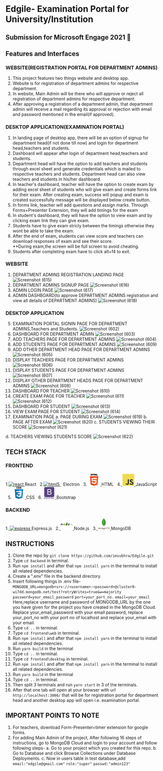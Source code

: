 # Edgile- Examination Portal for University/Institution
## Submission for Microsoft Engage 2021 🌟

## Features and Interfaces

### WEBSITE(REGISTRATION PORTAL FOR DEPARTMENT ADMINS)
1. This project features two things website and desktop app.
2. Website is for registration of department admins for respective department.
3. In website, Main Admin will be there who will approve or reject all registration of department admins for respective department.
4. After approving a registration of a department admin, that department admin will receive a mail regarding its approval or rejection with email and password mentioned in the email(if approved). 

### DESKTOP APPLICATION(EXAMINATION PORTAL)

1. In landing page of desktop app, there will be an option of signup for department head(if not done till now) and login for department head,teachers and students.
2. Dashboard will appear after login of department head,teachers and students.
3. Department head will have the option to add teachers and students through excel sheet and generate credentials which is mailed to respective teachers and students. Department head can also view teachers and students in his/her dashboard.
4. In teacher's dashboard, teacher will have the option to create exam by adding excel sheet of students who will give exam and create forms link for their exam. After creating exam, success will popup and exam is created successfully message will be displayed below create button.
5. In forms link, teacher will add questions and assign marks. Through Forms+Presenter Extension, they will add timings for the exam
5. In student's dashboard, they will have the option to view exam and by clicking exam link they can give exam.
6. Students have to give exam stricly between the timings otherwise they wont be able to take the exam.
7. After the end of exam, students can view score and teachers can download responses of exam and see their score.  
**During exam,the screen will be full screen to avoid cheating.
8. Students after completing exam have to click alt+f4 to exit.

### WEBSITE 
 
 1. DEPARTMENT ADMINS REGISTRATION LANDING PAGE
 ![Screenshot (615)](https://user-images.githubusercontent.com/51112668/143490257-9e7abbc4-74b7-4e7e-ba1e-f694d00cc59b.png)
 2. DEPARTMENT ADMINS SIGNUP PAGE
 ![Screenshot (616)](https://user-images.githubusercontent.com/51112668/143490253-9efc1029-ee93-478a-a32c-c5074634edd6.png)
 3. ADMIN LOGIN PAGE
 ![Screenshot (617)](https://user-images.githubusercontent.com/51112668/143490250-2fc665e6-4aea-40b3-8f71-7e0e61762fbb.png)
 4. ADMIN DASHBOARD(to approve DEPARTMENT ADMINS registration and view all details of DEPARTMENT ADMINS)
 ![Screenshot (618)](https://user-images.githubusercontent.com/51112668/143490241-6406bbac-4422-4040-850d-3c1e3f631485.png)

 ### DESKTOP APPLICATION 

 5. EXAMINATION PORTAL SIGNIN PAGE FOR DEPARTMENT ADMINS,Teachers and Students.
 ![Screenshot (602)](https://user-images.githubusercontent.com/51112668/143488042-554fbd2c-f28a-4c97-b4f9-0aad571b6edd.png)
 6. DASHBOARD FOR DEPARTMENT ADMIN
 ![Screenshot (603)](https://user-images.githubusercontent.com/51112668/143488704-b31fc9be-590e-4c3a-b9bf-21e84acd2b48.png)
 7. ADD TEACHERS PAGE FOR DEPARTMENT ADMINS
 ![Screenshot (604)](https://user-images.githubusercontent.com/51112668/143488700-8454e0dc-e82b-40f9-865f-08b30d99419f.png)
 8. ADD STUDENTS PAGE FOR DEPARTMENT ADMINS
 ![Screenshot (609)](https://user-images.githubusercontent.com/51112668/143489126-5a9b09ae-0396-4266-8197-c03982ad7c99.png)
 9. ADD OTHER DEPARTMENT HEAD PAGE FOR DEPARTMENT ADMINS
![Screenshot (605)](https://user-images.githubusercontent.com/51112668/143488694-3f2a3146-2ced-48be-bbe2-fd9846cd3c51.png)
 10. DISPLAY TEACHERS PAGE FOR DEPARTMENT ADMINS
 ![Screenshot (606)](https://user-images.githubusercontent.com/51112668/143488687-a2685307-73fa-40d7-976e-bd44b7ee35b6.png)
 11. DISPLAY STUDENTS PAGE FOR DEPARTMENT ADMINS
  ![Screenshot (607)](https://user-images.githubusercontent.com/51112668/143488683-c19508e6-11d9-4362-9411-0bef5a47773e.png)
 12. DISPLAY OTHER DEPARTMENT HEADS PAGE FOR DEPARTMENT ADMINS
 ![Screenshot (608)](https://user-images.githubusercontent.com/51112668/143488678-70ad57f0-ef44-429e-a0c4-2750af9fee26.png)
 11. DASHBOARD FOR TEACHER
 ![Screenshot (610)](https://user-images.githubusercontent.com/51112668/143489673-240d004e-8f6f-45a0-86ee-b98da66de9fe.png)
 12. CREATE EXAM PAGE FOR TEACHER
 ![Screenshot (611)](https://user-images.githubusercontent.com/51112668/143489638-045192dc-b4b7-4135-9a27-ddce48ef94c5.png)
 ![Screenshot (612)](https://user-images.githubusercontent.com/51112668/143489642-0c290c43-760d-4404-af41-d497c716ba16.png)
 13. DASHBOARD FOR STUDENT
 ![Screenshot (613)](https://user-images.githubusercontent.com/51112668/143489942-0d7b15e4-2efc-429f-8f79-9d97036e6033.png)
 14. VIEW EXAM PAGE FOR STUDENT
 ![Screenshot (614)](https://user-images.githubusercontent.com/51112668/143489893-adc4f494-a6e5-444f-a1d5-c4b9b6c5e3b3.png)
 15. EXAMINATION PAGE
  a. PAGE DURING EXAM
  ![Screenshot (619)](https://user-images.githubusercontent.com/51112668/143673904-ca14adbb-541d-49f6-a987-981144916e2a.png)
  b. PAGE AFTER EXAM
  ![Screenshot (620)](https://user-images.githubusercontent.com/51112668/143673907-b02673f9-324e-43c7-9736-75c16f7d9fe5.png)
  c. STUDENTS VIEWING THEIR SCORE
  ![Screenshot (621)](https://user-images.githubusercontent.com/51112668/143673914-08adebdf-dd64-4d3f-832a-645f1d440588.png)

  d. TEACHERS VIEWING STUDENTS SCORE
  ![Screenshot (622)](https://user-images.githubusercontent.com/51112668/143673912-0f0173c2-5e32-4294-936e-0421d37ffd17.png)


## TECH STACK

### FRONTEND
<p align="left"> 
1.<a href="https://reactjs.org/" target="_blank"><img src="https://miro.medium.com/max/1400/1*CeuWv9fCjD1uTiTuKytnBQ.png" alt="react" width="40" height="40"/> </a> React &nbsp 
2.<a href="https://www.electronjs.org/" target="_blank"><img src="https://upload.wikimedia.org/wikipedia/commons/thumb/9/91/Electron_Software_Framework_Logo.svg/1200px-Electron_Software_Framework_Logo.svg.png" alt="html5" width="40" height="40"/> </a> &nbsp Electron &nbsp 
3. <a href="https://www.w3.org/html/" target="_blank"><img src="https://raw.githubusercontent.com/devicons/devicon/master/icons/html5/html5-original-wordmark.svg" alt="html5" width="40" height="40"/> </a> HTML &nbsp 
4.<a href="https://developer.mozilla.org/en-US/docs/Web/JavaScript" target="_blank"> <img src="https://raw.githubusercontent.com/devicons/devicon/master/icons/javascript/javascript-original.svg" alt="javascript" width="40" height="40"/> </a> JavaScript &nbsp 
5. <a href="https://www.w3schools.com/css/" target="_blank"> <img src="https://raw.githubusercontent.com/devicons/devicon/master/icons/css3/css3-original-wordmark.svg" alt="css3" width="40" height="40"/> </a> CSS &nbsp 
6. <a href="https://getbootstrap.com" target="_blank"> <img src="https://raw.githubusercontent.com/devicons/devicon/master/icons/bootstrap/bootstrap-plain-wordmark.svg" alt="bootstrap" width="40" height="40"/> </a>Bootstrap
</p>  
  
### BACKEND

<p align="left">
1.<a href="https://expressjs.com" target="_blank"> <img src="https://miro.medium.com/max/1400/1*XP-mZOrIqX7OsFInN2ngRQ.png" alt="express" width="40" height="40"/> </a> Express.js &nbsp
2.<a href="https://nodejs.org" target="_blank"> <img src="https://raw.githubusercontent.com/devicons/devicon/master/icons/nodejs/nodejs-original-wordmark.svg" alt="nodejs" width="40" height="40"/> </a> Node.js &nbsp
3.<a href="https://www.mongodb.com/" target="_blank"> <img src="https://raw.githubusercontent.com/devicons/devicon/master/icons/mongodb/mongodb-original-wordmark.svg" alt="mongodb" width="40" height="40"/> </a> MongoDB  
</p>

  ## INSTRUCTIONS
  1. Clone the repo by `git clone https://github.com/imsubhra/Edgile.git`
  2. Type `cd backend` in terminal.
  3. Run `npm install` and after that `npm install yarn` in the terminal to install all related dependencies.
  4. Create a ".env" file in the backend directory.
  5. Insert following things in .env file-
  `MONGODB_URL=mongodb+srv://<username>:<password>@cluster0-wi7dd.mongodb.net/test?retryWrites=true&w=majority`
  `password=your_email_password`
  `port=your_port_no.`
  `email=your_email`
  Here,replace username and password of MONGODB_URL by the one you have given for the project you have created in the MongoDB Cloud.
  Replace your_email_password with your email password, replace your_port_no with your port no of localhost and replace your_email with your email.
  6. Type `cd ..` in terminal.
  7. Type `cd frontend\web` in terminal.
  8. Run `npm install` and after that `npm install yarn` in the terminal to install all related dependencies.
  9. Run `yarn build` in the terminal
  10. Type `cd ..` in terminal.
  11. Type `cd frontend\desktop` in terminal.
  12. Run `npm install` and after that `npm install yarn` in the terminal to install all related dependencies.
  13. Run `yarn build` in the terminal
  14. Type `cd ..` in terminal.
  15. Then split 3 terminals and run `yarn start` in 3 of the terminals.
  16. After that one tab will open at your browser with url `http://localhost:3000/` that will be for registration portal for  department head and another desktop app will open i.e. examination portal. 
  
## IMPORTANT POINTS TO NOTE
1. For teachers, download Form-Presenter+timer extension for google forms.
2. For adding Main Admin of the project,
After following 16 steps of instructions, go to MongoDB Cloud and login to your account and follow following steps-
 a. Go to your project which you created for this repo.
 b. Go to Database and click Browse Collections under Database Deployments.
 c. Now in users table in test database,add
`email:"edgile@gmail.com"`
`role:"super"`
`passwd:"admin123"`     

